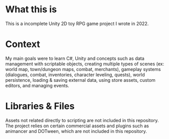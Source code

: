 # What this is
This is a incomplete Unity 2D toy RPG game project I wrote in 2022.

# Context
My main goals were to learn C#, Unity and concepts such as data management with scriptable objects, creating multiple types of scenes (ex: world map, town/dungeon maps, combat, merchants), gameplay systems (dialogues, combat, inventories, character leveling, quests), world persistence, loading & saving external data, using store assets, custom editors, and managing events.

# Libraries & Files
Assets not related directly to scripting are not included in this repository. The project relies on certain commercial assets and plugins such as animancer and DOTween, which are not included in this repository. 